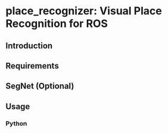 # place_recognizer: Visual Place Recognition for ROS

## Introduction

## Requirements

## SegNet (Optional)

## Usage
### Python
